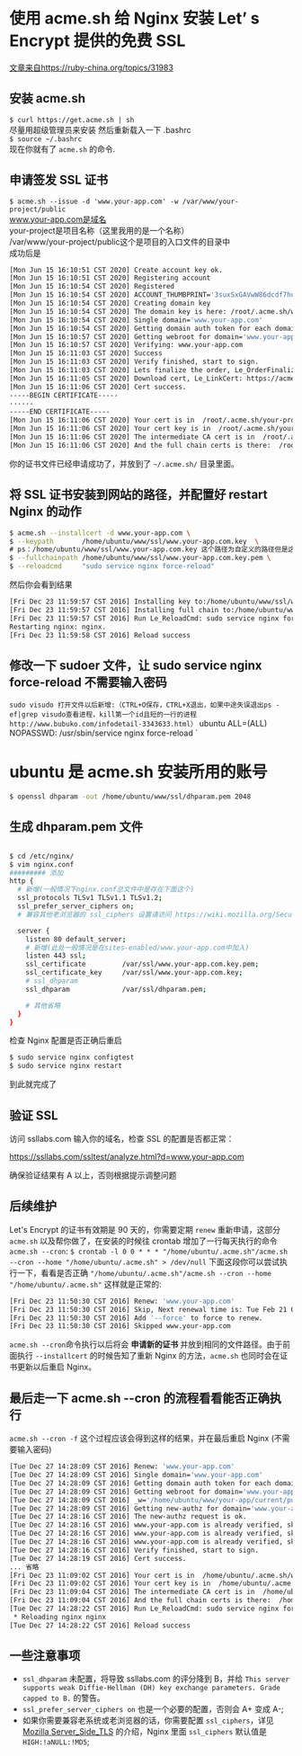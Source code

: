 # 使用 acme.sh 给 Nginx 安装 Let’ s Encrypt 提供的免费 SSL
[文章来自https://ruby-china.org/topics/31983](https://ruby-china.org/topics/31983)
## 安装 acme.sh
`
$ curl https://get.acme.sh | sh
`    
尽量用超级管理员来安装
然后重新载入一下 .bashrc   
`
$ source ~/.bashrc 
`   
现在你就有了 `acme.sh` 的命令.   
## 申请签发 SSL 证书
`
$ acme.sh --issue -d 'www.your-app.com' -w /var/www/your-project/public
`   
www.your-app.com是域名   
your-project是项目名称（这里我用的是一个名称）   
/var/www/your-project/public这个是项目的入口文件的目录中     
成功后是   
```bash
[Mon Jun 15 16:10:51 CST 2020] Create account key ok.
[Mon Jun 15 16:10:51 CST 2020] Registering account
[Mon Jun 15 16:10:54 CST 2020] Registered
[Mon Jun 15 16:10:54 CST 2020] ACCOUNT_THUMBPRINT='3suxSxGAVwW86dcdf7hufIt12agsg'
[Mon Jun 15 16:10:54 CST 2020] Creating domain key
[Mon Jun 15 16:10:54 CST 2020] The domain key is here: /root/.acme.sh/www.your-app.com/www.your-app.com.key
[Mon Jun 15 16:10:54 CST 2020] Single domain='www.your-app.com'
[Mon Jun 15 16:10:54 CST 2020] Getting domain auth token for each domain
[Mon Jun 15 16:10:57 CST 2020] Getting webroot for domain='www.your-app.com'
[Mon Jun 15 16:10:57 CST 2020] Verifying: www.your-app.com
[Mon Jun 15 16:11:03 CST 2020] Success
[Mon Jun 15 16:11:03 CST 2020] Verify finished, start to sign.
[Mon Jun 15 16:11:03 CST 2020] Lets finalize the order, Le_OrderFinalize: https://acme-v02.api.letsencrypt.org/acme/finalize/88857126/3775959310
[Mon Jun 15 16:11:05 CST 2020] Download cert, Le_LinkCert: https://acme-v02.api.letsencrypt.org/acme/cert/033f43fb8c1358adbf2cf950b761ec056397
[Mon Jun 15 16:11:06 CST 2020] Cert success.
-----BEGIN CERTIFICATE-----
······
-----END CERTIFICATE-----
[Mon Jun 15 16:11:06 CST 2020] Your cert is in  /root/.acme.sh/your-project/your-project.cer 
[Mon Jun 15 16:11:06 CST 2020] Your cert key is in  /root/.acme.sh/your-project/your-project.key 
[Mon Jun 15 16:11:06 CST 2020] The intermediate CA cert is in  /root/.acme.sh/your-project/ca.cer 
[Mon Jun 15 16:11:06 CST 2020] And the full chain certs is there:  /root/.acme.sh/your-project/fullchain.cer 

```
你的证书文件已经申请成功了，并放到了 `~/.acme.sh/` 目录里面。   
## 将 SSL 证书安装到网站的路径，并配置好 restart Nginx 的动作
```bash
$ acme.sh --installcert -d www.your-app.com \
$ --keypath       /home/ubuntu/www/ssl/www.your-app.com.key  \
# ps：/home/ubuntu/www/ssl/www.your-app.com.key 这个路径为自定义的路径但是这个key是从 ~/.acme.sh/ 中生成的copy过去的
$ --fullchainpath /home/ubuntu/www/ssl/www.your-app.com.key.pem \
$ --reloadcmd     "sudo service nginx force-reload"   
```
然后你会看到结果
```bash
[Fri Dec 23 11:59:57 CST 2016] Installing key to:/home/ubuntu/www/ssl/www.your-app.com.key
[Fri Dec 23 11:59:57 CST 2016] Installing full chain to:/home/ubuntu/www/ssl/www.your-app.com.key.pem
[Fri Dec 23 11:59:57 CST 2016] Run Le_ReloadCmd: sudo service nginx force-reload
Restarting nginx: nginx.
[Fri Dec 23 11:59:58 CST 2016] Reload success
```
## 修改一下 sudoer 文件，让 sudo service nginx force-reload 不需要输入密码
`
sudo visudo
打开文件以后新增:（CTRL+O保存，CTRL+X退出，如果中途失误退出ps -ef|grep visudo查看进程，kill第一个id且短的一行的进程http://www.bubuko.com/infodetail-3343633.html）
`
ubuntu  ALL=(ALL) NOPASSWD: /usr/sbin/service nginx force-reload
`
# ubuntu 是 acme.sh 安装所用的账号
```bash
$ openssl dhparam -out /home/ubuntu/www/ssl/dhparam.pem 2048
```
## 生成 dhparam.pem 文件
```bash

$ cd /etc/nginx/
$ vim nginx.conf
######### 添加
http {
  # 新增(一般情况下nginx.conf总文件中是存在下面这个)
  ssl_protocols TLSv1 TLSv1.1 TLSv1.2;
  ssl_prefer_server_ciphers on;
  # 兼容其他老浏览器的 ssl_ciphers 设置请访问 https://wiki.mozilla.org/Security/Server_Side_TLS

  server {
    listen 80 default_server;
    # 新增(此处一般情况是在sites-enabled/www.your-app.com中加入)
    listen 443 ssl;
    ssl_certificate         /var/ssl/www.your-app.com.key.pem;
    ssl_certificate_key     /var/ssl/www.your-app.com.key;
    # ssl_dhparam 
    ssl_dhparam             /var/ssl/dhparam.pem;

    # 其他省略
  }
}

```
检查 Nginx 配置是否正确后重启
```bash
$ sudo service nginx configtest
$ sudo service nginx restart
```
到此就完成了
## 验证 SSL
访问 ssllabs.com 输入你的域名，检查 SSL 的配置是否都正常：

https://ssllabs.com/ssltest/analyze.html?d=www.your-app.com

确保验证结果有 A 以上，否则根据提示调整问题
## 后续维护
Let's Encrypt 的证书有效期是 90 天的，你需要定期 `renew` 重新申请，这部分 `acme.sh` 以及帮你做了，在安装的时候往 crontab 增加了一行每天执行的命令 `acme.sh --cron`:
`
$ crontab -l
0 0 * * * "/home/ubuntu/.acme.sh"/acme.sh --cron --home "/home/ubuntu/.acme.sh" > /dev/null
`
下面这段你可以尝试执行一下，看看是否正确
`
"/home/ubuntu/.acme.sh"/acme.sh --cron --home "/home/ubuntu/.acme.sh"
`
这样就是正常的:
```bash
[Fri Dec 23 11:50:30 CST 2016] Renew: 'www.your-app.com'
[Fri Dec 23 11:50:30 CST 2016] Skip, Next renewal time is: Tue Feb 21 03:20:54 UTC 2017
[Fri Dec 23 11:50:30 CST 2016] Add '--force' to force to renew.
[Fri Dec 23 11:50:30 CST 2016] Skipped www.your-app.com
```
`acme.sh --cron`命令执行以后将会 **申请新的证书** 并放到相同的文件路径。由于前面执行 `--installcert` 的时候告知了重新 Nginx 的方法，`acme.sh` 也同时会在证书更新以后重启 Nginx。   
## 最后走一下 acme.sh --cron 的流程看看能否正确执行
`
acme.sh --cron -f
`
这个过程应该会得到这样的结果，并在最后重启 Nginx (不需要输入密码)
```bash
[Tue Dec 27 14:28:09 CST 2016] Renew: 'www.your-app.com'
[Tue Dec 27 14:28:09 CST 2016] Single domain='www.your-app.com'
[Tue Dec 27 14:28:09 CST 2016] Getting domain auth token for each domain
[Tue Dec 27 14:28:09 CST 2016] Getting webroot for domain='www.your-app.com'
[Tue Dec 27 14:28:09 CST 2016] _w='/home/ubuntu/www/your-app/current/public/'
[Tue Dec 27 14:28:09 CST 2016] Getting new-authz for domain='www.your-app.com'
[Tue Dec 27 14:28:16 CST 2016] The new-authz request is ok.
[Tue Dec 27 14:28:16 CST 2016] www.your-app.com is already verified, skip.
[Tue Dec 27 14:28:16 CST 2016] www.your-app.com is already verified, skip http-01.
[Tue Dec 27 14:28:16 CST 2016] www.your-app.com is already verified, skip http-01.
[Tue Dec 27 14:28:16 CST 2016] Verify finished, start to sign.
[Tue Dec 27 14:28:19 CST 2016] Cert success.
... 省略
[Fri Dec 23 11:09:02 CST 2016] Your cert is in  /home/ubuntu/.acme.sh/www.your-app.com/www.your-app.com.cer 
[Fri Dec 23 11:09:02 CST 2016] Your cert key is in  /home/ubuntu/.acme.sh/www.your-app.com/www.your-app.com.key 
[Fri Dec 23 11:09:04 CST 2016] The intermediate CA cert is in  /home/ubuntu/.acme.sh/www.your-app.com/ca.cer 
[Fri Dec 23 11:09:04 CST 2016] And the full chain certs is there:  /home/ubuntu/.acme.sh/www.your-app.com/fullchain.cer 
[Tue Dec 27 14:28:22 CST 2016] Run Le_ReloadCmd: sudo service nginx force-reload
 * Reloading nginx nginx                                                                                                                                     [ OK ] 
[Tue Dec 27 14:28:22 CST 2016] Reload success
```
## 一些注意事项
- `ssl_dhparam` 未配置，将导致 ssllabs.com 的评分降到 B，并给 `This server supports weak Diffie-Hellman (DH) key exchange parameters. Grade capped to B.` 的警告。
- `ssl_prefer_server_ciphers on` 也是一个必要的配置，否则会 A+ 变成 A-;
- 如果你需要兼容老系统或老浏览器的话，你需要配置 `ssl_ciphers`，详见 [Mozilla Server_Side_TLS](https://wiki.mozilla.org/Security/Server_Side_TLS) 的介绍，Nginx 里面 `ssl_ciphers` 默认值是 `HIGH:!aNULL:!MD5`; 
